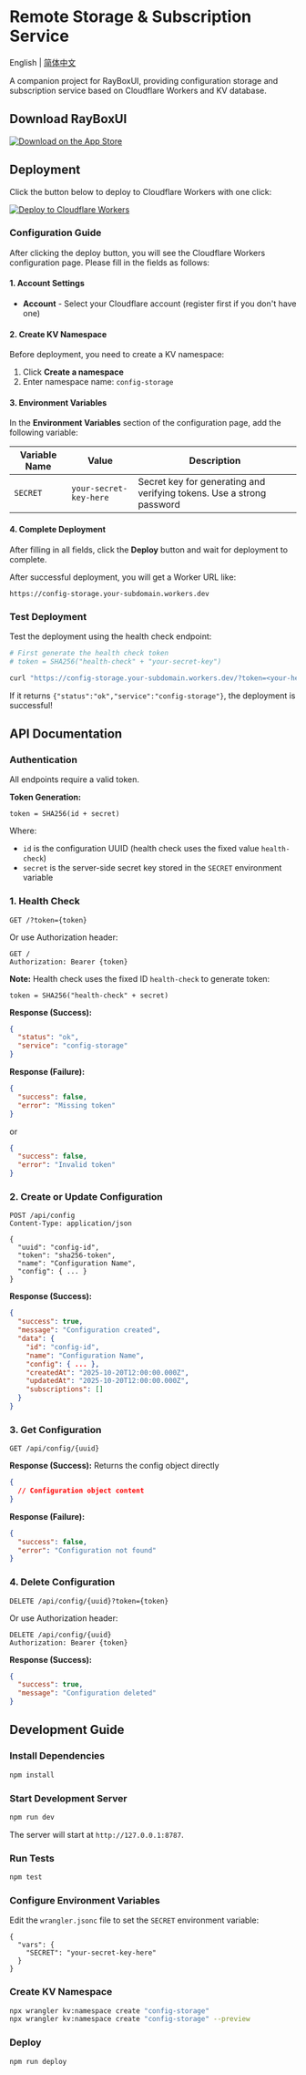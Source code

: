 # Remote Storage & Subscription Service

English | [简体中文](./README.md)

A companion project for RayBoxUI, providing configuration storage and subscription service based on Cloudflare Workers and KV database.

## Download RayBoxUI
[![Download on the App Store](https://developer.apple.com/assets/elements/badges/download-on-the-app-store.svg)](https://apps.apple.com/us/app/rayboxui/id6751304782)

## Deployment

Click the button below to deploy to Cloudflare Workers with one click:

[![Deploy to Cloudflare Workers](https://deploy.workers.cloudflare.com/button)](https://deploy.workers.cloudflare.com/?url=https://github.com/Jekylor/Remote-Storage-Subscription)

### Configuration Guide

After clicking the deploy button, you will see the Cloudflare Workers configuration page. Please fill in the fields as follows:

#### 1. Account Settings
- **Account** - Select your Cloudflare account (register first if you don't have one)

#### 2. Create KV Namespace
Before deployment, you need to create a KV namespace:

1. Click **Create a namespace**
2. Enter namespace name: `config-storage`

#### 3. Environment Variables

In the **Environment Variables** section of the configuration page, add the following variable:

| Variable Name | Value | Description |
|---------------|-------|-------------|
| `SECRET` | `your-secret-key-here` | Secret key for generating and verifying tokens. Use a strong password |

#### 4. Complete Deployment

After filling in all fields, click the **Deploy** button and wait for deployment to complete.

After successful deployment, you will get a Worker URL like:
```
https://config-storage.your-subdomain.workers.dev
```

### Test Deployment

Test the deployment using the health check endpoint:

```bash
# First generate the health check token
# token = SHA256("health-check" + "your-secret-key")

curl "https://config-storage.your-subdomain.workers.dev/?token=<your-health-check-token>"
```

If it returns `{"status":"ok","service":"config-storage"}`, the deployment is successful!

## API Documentation

### Authentication

All endpoints require a valid token.

**Token Generation:**
```
token = SHA256(id + secret)
```

Where:
- `id` is the configuration UUID (health check uses the fixed value `health-check`)
- `secret` is the server-side secret key stored in the `SECRET` environment variable

### 1. Health Check

```
GET /?token={token}
```

Or use Authorization header:
```
GET /
Authorization: Bearer {token}
```

**Note:** Health check uses the fixed ID `health-check` to generate token:
```
token = SHA256("health-check" + secret)
```

**Response (Success):**
```json
{
  "status": "ok",
  "service": "config-storage"
}
```

**Response (Failure):**
```json
{
  "success": false,
  "error": "Missing token"
}
```
or
```json
{
  "success": false,
  "error": "Invalid token"
}
```

### 2. Create or Update Configuration

```
POST /api/config
Content-Type: application/json

{
  "uuid": "config-id",
  "token": "sha256-token",
  "name": "Configuration Name",
  "config": { ... }
}
```

**Response (Success):**
```json
{
  "success": true,
  "message": "Configuration created",
  "data": {
    "id": "config-id",
    "name": "Configuration Name",
    "config": { ... },
    "createdAt": "2025-10-20T12:00:00.000Z",
    "updatedAt": "2025-10-20T12:00:00.000Z",
    "subscriptions": []
  }
}
```

### 3. Get Configuration

```
GET /api/config/{uuid}
```

**Response (Success):** Returns the config object directly
```json
{
  // Configuration object content
}
```

**Response (Failure):**
```json
{
  "success": false,
  "error": "Configuration not found"
}
```

### 4. Delete Configuration

```
DELETE /api/config/{uuid}?token={token}
```

Or use Authorization header:
```
DELETE /api/config/{uuid}
Authorization: Bearer {token}
```

**Response (Success):**
```json
{
  "success": true,
  "message": "Configuration deleted"
}
```

## Development Guide

### Install Dependencies

```bash
npm install
```

### Start Development Server

```bash
npm run dev
```

The server will start at `http://127.0.0.1:8787`.

### Run Tests

```bash
npm test
```

### Configure Environment Variables

Edit the `wrangler.jsonc` file to set the `SECRET` environment variable:

```jsonc
{
  "vars": {
    "SECRET": "your-secret-key-here"
  }
}
```

### Create KV Namespace

```bash
npx wrangler kv:namespace create "config-storage"
npx wrangler kv:namespace create "config-storage" --preview
```

### Deploy

```bash
npm run deploy
```

